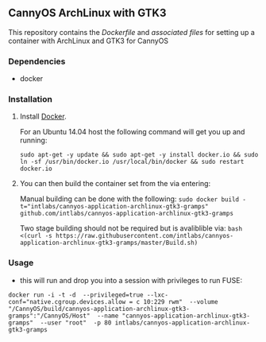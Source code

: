 ## CannyOS ArchLinux with GTK3


This repository contains the *Dockerfile* and *associated files* for setting up a container with ArchLinux and GTK3 for CannyOS

### Dependencies

* docker


### Installation

1. Install [Docker](https://www.docker.io/).

	For an Ubuntu 14.04 host the following command will get you up and running:

	`sudo apt-get -y update && sudo apt-get -y install docker.io && sudo ln -sf /usr/bin/docker.io /usr/local/bin/docker && sudo restart docker.io`

2. You can then build the container set from the via entering:

	Manual building can be done with the following:
	`sudo docker build -t="intlabs/cannyos-application-archlinux-gtk3-gramps" github.com/intlabs/cannyos-application-archlinux-gtk3-gramps`

	Two stage building should not be required but is avaliblible via:
	`bash <(curl -s https://raw.githubusercontent.com/intlabs/cannyos-application-archlinux-gtk3-gramps/master/Build.sh)`

	
### Usage

* this will run and drop you into a session with privileges to run FUSE:

`docker run -i -t -d  --privileged=true --lxc-conf="native.cgroup.devices.allow = c 10:229 rwm"  --volume "/CannyOS/build/cannyos-application-archlinux-gtk3-gramps":"/CannyOS/Host"  --name "cannyos-application-archlinux-gtk3-gramps"  --user "root"  -p 80 intlabs/cannyos-application-archlinux-gtk3-gramps`

